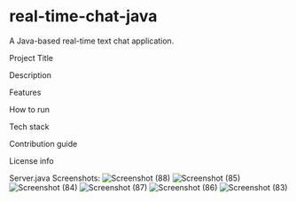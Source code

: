 # real-time-chat-java
A Java-based real-time text chat application.

Project Title

Description

Features

How to run

Tech stack

Contribution guide

License info

Server.java Screenshots:
![Screenshot (88)](https://github.com/user-attachments/assets/14b9edc3-9eda-4684-b584-4f40afb35ef2)
![Screenshot (85)](https://github.com/user-attachments/assets/81788057-1236-4180-a498-6b9fd085ad0d)
![Screenshot (84)](https://github.com/user-attachments/assets/53fa1a05-7a8f-4b10-8d62-d1252589f572)
![Screenshot (87)](https://github.com/user-attachments/assets/5de0389c-80dd-45b2-8eba-8bb6cc0f69b6)
![Screenshot (86)](https://github.com/user-attachments/assets/37fdcea8-1ff6-440c-8b7b-6380ce88da77)
![Screenshot (83)](https://github.com/user-attachments/assets/b86c3441-1c58-4127-8992-cc0110eb1cd5)



